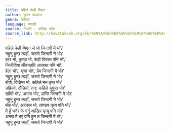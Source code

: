 ```yaml
---
title: पहिले केही थिएन
author: सुमन पोखरेल
genre: कविता
language: नेपाली
source: नेपाली - कविता कोश
source_link: http://kavitakosh.org/kk/%E0%A4%B8%E0%A5%81%E0%A4%AE%E0%A4%A8_%E0%A4%AA%E0%A5%8B%E0%A4%96%E0%A4%B0%E0%A5%87%E0%A4%B2
---
```


पहिले केही थिएन जे भो जिन्दगी मै भो\\'  
नहुनु हुन्छ त्यहाँ, जस्तो जिन्दगी नै भो\\'  
रहर भो, कुण्ठा भो, केही विरक्त पनि भो\\'  
जिजीविषा जीवनप्रति आसक्त पनि भो\\'  
हेला भो\\', घृणा भो\\', प्रेम जिन्दगी मै भो\\'  
नहुनु हुन्छ त्यहाँ, जस्तो जिन्दगी नै भो\\'  
रोयो, विक्षिप्त भो, कहिले मन तृप्त भो\\'  
उफ्रियो, दौडियो, तन; कहिले सुषुप्त भो\\'  
खाँचो भो\\', अभाव भो\\', प्राप्ति जिन्दगी मै भो\\'  
नहुनु हुन्छ त्यहाँ, जस्तो जिन्दगी नै भो\\'  
मोह भो\\', अहंकार भो, ताण्डव नृत्य पनि भो\\'  
मै हुँ भनेर के गर्नु आखिर मृत्यु पनि भो\\'  
अन्त्य मै भए पनि हुन त जिन्दगी मै भो\\'  
नहुनु हुन्छ त्यहाँ, जस्तो जिन्दगी नै भो\\'
